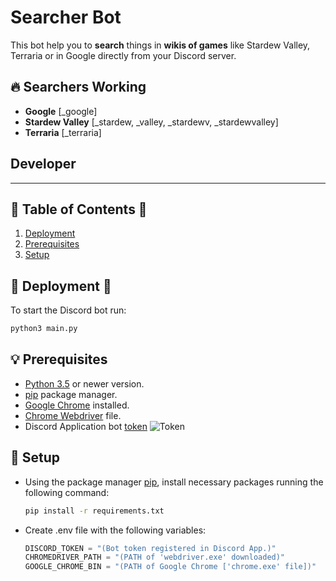 # Searcher Bot
This bot help you to **search** things in **wikis of games** like Stardew Valley, Terraria or in Google directly from your Discord server.

<!-- 1. [Searchers Working](#-searchers-working)-->

## 🔥 Searchers Working
- **Google** \[_google]
- **Stardew Valley** \[_stardew, _valley, _stardewv, _stardewvalley]
- **Terraria** \[_terraria]

## Developer
***

## 🧾 Table of Contents 🧾
1. [Deployment](#-deployment-)
1. [Prerequisites](#-prerequisites)
1. [Setup](#-setup)

## 🌟 Deployment 🌟
To start the Discord bot run:
```cmd
python3 main.py
```
## 💡 Prerequisites
- [Python 3.5](https://www.python.org/downloads/) or newer version.
- [pip](https://pip.pypa.io/en/stable/) package manager.
- [Google Chrome](https://www.google.com/intl/es_mx/chrome/) installed.
- [Chrome Webdriver](https://chromedriver.chromium.org/downloads) file.
- Discord Application bot [token](https://discord.com/developers/applications/)
    ![Token](https://user-images.githubusercontent.com/38699812/87493279-0e4f2400-c612-11ea-8a63-f19f867f8810.png)

## 🔨 Setup
- Using the package manager [pip](https://pip.pypa.io/en/stable/), install necessary packages running the following command:
    ```cmd
    pip install -r requirements.txt
    ```

- Create .env file with the following variables:
  ```python
  DISCORD_TOKEN = "(Bot token registered in Discord App.)"
  CHROMEDRIVER_PATH = "(PATH of 'webdriver.exe' downloaded)"
  GOOGLE_CHROME_BIN = "(PATH of Google Chrome ['chrome.exe' file])"
    ```

